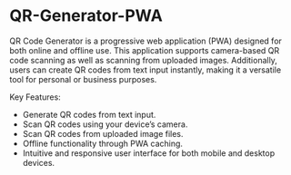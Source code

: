 # QR-Generator-PWA
QR Code Generator is a progressive web application (PWA) designed for both online and offline use.
This application supports camera-based QR code scanning as well as scanning from uploaded images. Additionally, users can create QR codes from text input instantly, making it a versatile tool for personal or business purposes.

Key Features:
- Generate QR codes from text input.
- Scan QR codes using your device’s camera.
- Scan QR codes from uploaded image files.
- Offline functionality through PWA caching.
- Intuitive and responsive user interface for both mobile and desktop devices.
